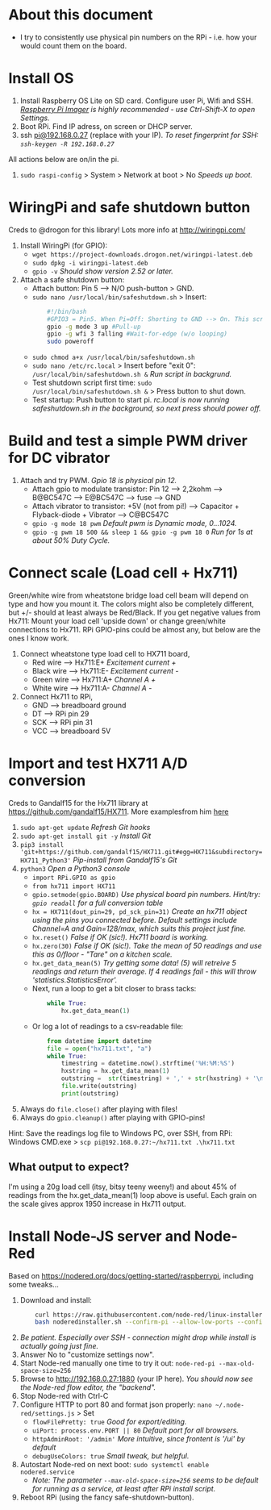 # About this document
- I try to consistently use physical pin numbers on the RPi - i.e. how your would count them on the board.

# Install OS
1. Install Raspberry OS Lite on SD card. Configure user Pi, Wifi and SSH. _[Raspberry Pi Imager](https://downloads.raspberrypi.org/imager/imager_latest.exe) is highly recommended - use Ctrl-Shift-X to open Settings._
1. Boot RPi. Find IP adress, on screen or DHCP server.
1. ssh pi@192.168.0.27 (replace with your IP). _To reset fingerprint for SSH: `ssh-keygen -R 192.168.0.27`_

All actions below are on/in the pi.

1. `sudo raspi-config` > System > Network at boot > No _Speeds up boot._

# WiringPi and safe shutdown button
Creds to @drogon for this library! Lots more info at http://wiringpi.com/
1. Install WiringPi (for GPIO):
    - `wget https://project-downloads.drogon.net/wiringpi-latest.deb`
    - `sudo dpkg -i wiringpi-latest.deb`
    - `gpio -v` _Should show version 2.52 or later._
1. Attach a safe shutdown button:
    - Attach button: Pin 5 --> N/O push-button > GND.
    - `sudo nano /usr/local/bin/safeshutdown.sh` > Insert:
        ```bash
            #!/bin/bash
            #GPIO3 = Pin5. When Pi=Off: Shorting to GND --> On. This script: Shorting to ground --> Off.
            gpio -g mode 3 up #Pull-up
            gpio -g wfi 3 falling #Wait-for-edge (w/o looping)
            sudo poweroff
        ```
    - `sudo chmod a+x /usr/local/bin/safeshutdown.sh`
    - `sudo nano /etc/rc.local` > Insert before "exit 0": 
        `/usr/local/bin/safeshutdown.sh &` _Run script in backgrund._
    - Test shutdown script first time: `sudo /usr/local/bin/safeshutdown.sh &` > Press button to shut down.
    - Test startup: Push button to start pi. _rc.local is now running safeshutdown.sh in the background, so next press should power off._

# Build and test a simple PWM driver for DC vibrator
1. Attach and try PWM. _Gpio 18 is physical pin 12._
    - Attach gpio to modulate transistor: Pin 12 --> 2,2kohm --> B@BC547C --> E@BC547C --> fuse --> GND
    - Attach vibrator to transistor: +5V (not from pi!) --> Capacitor + Flyback-diode + Vibrator --> C@BC547C
    - `gpio -g mode 18 pwm` _Default pwm is Dynamic mode,  0...1024._
    - `gpio -g pwm 18 500 && sleep 1 && gpio -g pwm 18 0` _Run for 1s at about 50% Duty Cycle._

# Connect scale (Load cell + Hx711)
Green/white wire from wheatstone bridge load cell beam will depend on type and how you mount it. The colors might also be completely different, but +/- should at least always be Red/Black. If you get negative values from Hx711: Mount your load cell 'upside down' or change green/white connections to Hx711. RPi GPIO-pins could be almost any, but below are the ones I know work.
1. Connect wheatstone type load cell to HX711 board,
    - Red wire --> Hx711:E+ _Excitement current +_
    - Black wire --> Hx711:E- _Excitement current -_
    - Green wire --> Hx711:A+ _Channel A +_
    - White wire --> Hx711:A- _Channel A -_
1. Connect Hx711 to RPi,
    - GND --> breadboard ground
    - DT --> RPi pin 29
    - SCK --> RPi pin 31
    - VCC --> breadboard 5V

# Import and test HX711 A/D conversion
Creds to Gandalf15 for the Hx711 library at https://github.com/gandalf15/HX711. More examplesfrom him [here](https://github.com/gandalf15/HX711/blob/master/python_examples/all_methods_example.py)
1. `sudo apt-get update` _Refresh Git hooks_
1. `sudo apt-get install git -y` _Install Git_
1. `pip3 install 'git+https://github.com/gandalf15/HX711.git#egg=HX711&subdirectory=HX711_Python3'` _Pip-install from Gandalf15's Git_
1. `python3` _Open a Python3 console_
    - `import RPi.GPIO as gpio`
    - `from hx711 import HX711`
    - `gpio.setmode(gpio.BOARD)` _Use physical board pin numbers. Hint/try: `gpio readall` for a full conversion table_
    - `hx = HX711(dout_pin=29, pd_sck_pin=31)`  _Create an hx711 object using the pins you connected before. Default settings include Channel=A and Gain=128/max, which suits this project just fine._
    - `hx.reset()` _False if OK (sic!). Hx711 board is working._
    - `hx.zero(30)` _False if OK (sic!). Take the mean of 50 readings and use this as 0/floor - "Tare" on a kitchen scale._
    - `hx.get_data_mean(5)` _Try getting some data! (5) will retreive 5 readings and return their average. If 4 readings fail - this will throw 'statistics.StatisticsError'._
    - Next, run a loop to get a bit closer to brass tacks:
        ```python
            while True:
                hx.get_data_mean(1)
        ```
    - Or log a lot of readings to a csv-readable file:
        ```python
            from datetime import datetime
            file = open("hx711.txt", "a")
            while True:
                timestring = datetime.now().strftime('%H:%M:%S')
                hxstring = hx.get_data_mean(1)
                outstring =  str(timestring) + ',' + str(hxstring) + '\n'
                file.write(outstring)
                print(outstring)
        ```
1. Always do `file.close()` after playing with files!
1. Always do `gpio.cleanup()` after playing with GPIO-pins!

Hint: Save the readings log file to Windows PC, over SSH, from RPi: Windows CMD.exe > `scp pi@192.168.0.27:~/hx711.txt .\hx711.txt`

## What output to expect? 
I'm using a 20g load cell (itsy, bitsy teeny weeny!) and about 45% of readings from the hx.get_data_mean(1) loop above is useful. Each grain on the scale gives approx 1950 increase in Hx711 output.

# Install Node-JS server and Node-Red
Based on https://nodered.org/docs/getting-started/raspberrypi, including some tweaks...
1. Download and install:
    ```bash
        curl https://raw.githubusercontent.com/node-red/linux-installers/master/deb/update-nodejs-and-nodered --output noderedinstaller.sh
        bash noderedinstaller.sh --confirm-pi --allow-low-ports --confirm-install
    ```
1. _Be patient. Especially over SSH - connection might drop while install is actually going just fine._
1. Answer No to "customize settings now". 
1. Start Node-red manually one time to try it out: `node-red-pi --max-old-space-size=256`
1. Browse to http://192.168.0.27:1880 (your IP here). _You should now see the Node-red flow editor, the "backend"._
1. Stop Node-red with Ctrl-C
1. Configure HTTP to port 80 and format json properly: `nano ~/.node-red/settings.js` > Set 
    - `flowFilePretty: true` _Good for export/editing._
    - `uiPort: process.env.PORT || 80` _Default port for all browsers._
    - `httpAdminRoot: '/admin'` _More intuitive, since frontent is '/ui' by default_
    - `debugUseColors: true` _Small tweak, but helpful._
1. Autostart Node-red on next boot: `sudo systemctl enable nodered.service`
    - _Note: The parameter `--max-old-space-size=256` seems to be default for running as a service, at least after RPi install script._
1. Reboot RPi (using the fancy safe-shutdown-button).
